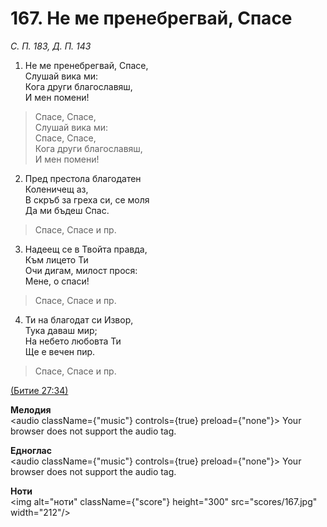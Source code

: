 # 167. Не ме пренебрегвай, Спасе  

*С. П. 183, Д. П. 143*  

1. Не ме пренебрегвай, Спасе,  
Слушай вика ми:  
Кога други благославяш,  
И мен помени!  

> Спасе, Спасе,  
> Слушай вика ми:  
> Спасе, Спасе,  
> Кога други благославяш,  
> И мен помени!  

2. Пред престола благодатен  
Коленичещ аз,  
В скръб за греха си, се моля  
Да ми бъдеш Спас.  

> Спасе, Спасе и пр.  

3. Надеещ се в Твойта правда,  
Към лицето Ти  
Очи дигам, милост прося:  
Мене, о спаси!  

> Спасе, Спасе и пр.  

4. Ти на благодат си Извор,  
Тука даваш мир;  
На небето любовта Ти  
Ще е вечен пир.  

> Спасе, Спасе и пр.  

[(Битие 27:34)](http://biblia.bg/index.php?k=1&g=27&s=34)  

__Мелодия__  
<audio className={"music"} controls={true} preload={"none"}><source src="mp3/167.mp3" type="audio/mpeg"/>
Your browser does not support the audio tag.
</audio>  

__Едноглас__  
<audio className={"music"} controls={true} preload={"none"}><source src="transp/167.mp3" type="audio/mpeg"/>
Your browser does not support the audio tag.
</audio>  

__Ноти__  
<img alt="ноти" className={"score"} height="300" src="scores/167.jpg" width="212"/>
